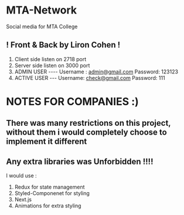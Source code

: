 # MTA-Network
Social media for MTA College

## ! Front & Back by Liron Cohen !

1. Client side listen on 2718 port
2. Server side listen on 3000 port
3. ADMIN USER ---- Username : admin@gmail.com  Password: 123123
4. ACTIVE USER --- Username: check@gmail.com   Password: 111


# NOTES FOR COMPANIES :)

## There was many restrictions on this project, without them i would completely choose to implement it different
## Any extra libraries was Unforbidden !!!!

I would use :
1. Redux for state management
2. Styled-Componenet for styling
3. Next.js
4. Animations for extra styling



